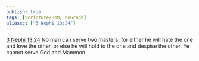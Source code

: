 ```yaml
---
publish: true
tags: [Scripture/BoM, noGraph]
aliases: ["3 Nephi 13:24"]
---
```

[3 Nephi 13:24](https://churchofjesuschrist.org/study/scriptures/bofm/3-ne/13?lang=eng&id=p24#p24) No man can serve two masters; for either he will hate the one and love the other, or else he will hold to the one and despise the other. Ye cannot serve God and Mammon.
